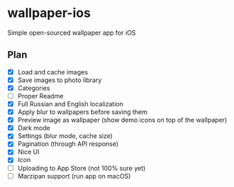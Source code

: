 # wallpaper-ios
Simple open-sourced wallpaper app for iOS

## Plan
- [X] Load and cache images
- [X] Save images to photo library
- [X] Categories
- [ ] Proper Readme
- [X] Full Russian and English localization
- [X] Apply blur to wallpapers before saving them
- [X] Preview image as wallpaper (show demo icons on top of the wallpaper)
- [X] Dark mode
- [X] Settings (blur mode, cache size)
- [X] Pagination (through API response)
- [X] Nice UI
- [X] Icon
- [ ] Uploading to App Store (not 100% sure yet)
- [ ] Marzipan support (run app on macOS)
